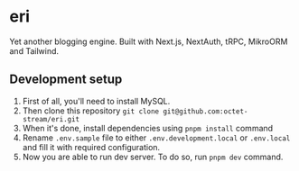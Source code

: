 # eri

Yet another blogging engine.
Built with Next.js, NextAuth, tRPC, MikroORM and Tailwind.

## Development setup

1. First of all, you'll need to install MySQL.
2. Then clone this repository `git clone git@github.com:octet-stream/eri.git`
3. When it's done, install dependencies using `pnpm install` command
4. Rename `.env.sample` file to either `.env.development.local` or `.env.local` and fill it with required configuration.
5. Now you are able to run dev server. To do so, run `pnpm dev` command.
